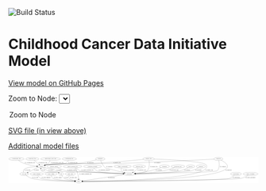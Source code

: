 <link rel='stylesheet' href="assets/style.css">
<link rel='stylesheet' href="https://unpkg.com/leaflet@1.5.1/dist/leaflet.css" integrity="sha512-xwE/Az9zrjBIphAcBb3F6JVqxf46+CDLwfLMHloNu6KEQCAWi6HcDUbeOfBIptF7tcCzusKFjFw2yuvEpDL9wQ==" crossorigin="">
<script type="text/javascript" src="https://code.jquery.com/jquery-3.2.1.min.js"></script>
<script type="text/javascript"  src="https://unpkg.com/leaflet@1.5.1/dist/leaflet.js"></script>
<script type="text/javascript" src="assets/actions.js"></script>

![Build Status](https://github.com/CBIIT/ccdi-model/actions/workflows/model-test-and-deploy.yml/badge.svg)

# Childhood Cancer Data Initiative Model

[View model on GitHub Pages](https://cbiit.github.io/ccdi-model/)



Zoom to Node: <select id="node_select">
  <option value="">Zoom to Node</option>
</select>
<div id="model"></div>

<p>
<a href="./model-desc/ccdi-model.svg">SVG file (in view above)</a>
<p>
<a href="./model-desc">Additional model files</a>
<div id='graph' style='display:off;'>
<svg width="2890pt" height="305pt"
 viewBox="0.00 0.00 2889.78 305.00" xmlns="http://www.w3.org/2000/svg" xmlns:xlink="http://www.w3.org/1999/xlink">
<g id="graph0" class="graph" transform="scale(1 1) rotate(0) translate(4 301)">
<title>Perl</title>
<polygon fill="#ffffff" stroke="transparent" points="-4,4 -4,-301 2885.7843,-301 2885.7843,4 -4,4"/>
<!-- sequencing_file -->
<g id="node1" class="node">
<title>sequencing_file</title>
<ellipse fill="none" stroke="#000000" cx="700.692" cy="-279" rx="83.3857" ry="18"/>
<text text-anchor="middle" x="700.692" y="-275.3" font-family="Times,serif" font-size="14.00" fill="#000000">sequencing_file</text>
</g>
<!-- sample -->
<g id="node11" class="node">
<title>sample</title>
<ellipse fill="none" stroke="#000000" cx="378.692" cy="-192" rx="44.393" ry="18"/>
<text text-anchor="middle" x="378.692" y="-188.3" font-family="Times,serif" font-size="14.00" fill="#000000">sample</text>
</g>
<!-- sequencing_file&#45;&gt;sample -->
<g id="edge28" class="edge">
<title>sequencing_file&#45;&gt;sample</title>
<path fill="none" stroke="#000000" d="M690.4384,-261.135C682.7458,-249.5495 671.0843,-235.2998 656.692,-228 611.9573,-205.3106 480.8156,-220.1429 431.692,-210 428.1024,-209.2588 424.42,-208.3453 420.7501,-207.3263"/>
<polygon fill="#000000" stroke="#000000" points="421.7217,-203.9637 411.1371,-204.4286 419.7014,-210.6658 421.7217,-203.9637"/>
<text text-anchor="middle" x="741.192" y="-231.8" font-family="Times,serif" font-size="14.00" fill="#000000">of_sequencing_file</text>
</g>
<!-- treatment_response -->
<g id="node2" class="node">
<title>treatment_response</title>
<ellipse fill="none" stroke="#000000" cx="968.692" cy="-192" rx="104.7816" ry="18"/>
<text text-anchor="middle" x="968.692" y="-188.3" font-family="Times,serif" font-size="14.00" fill="#000000">treatment_response</text>
</g>
<!-- participant -->
<g id="node12" class="node">
<title>participant</title>
<ellipse fill="none" stroke="#000000" cx="1393.692" cy="-105" rx="62.2891" ry="18"/>
<text text-anchor="middle" x="1393.692" y="-101.3" font-family="Times,serif" font-size="14.00" fill="#000000">participant</text>
</g>
<!-- treatment_response&#45;&gt;participant -->
<g id="edge33" class="edge">
<title>treatment_response&#45;&gt;participant</title>
<path fill="none" stroke="#000000" d="M982.0999,-173.9262C991.7386,-162.4056 1005.8,-148.3139 1021.692,-141 1073.2496,-117.2721 1228.062,-109.1623 1320.9306,-106.4055"/>
<polygon fill="#000000" stroke="#000000" points="1321.208,-109.8991 1331.1049,-106.1175 1321.0099,-102.9019 1321.208,-109.8991"/>
<text text-anchor="middle" x="1104.692" y="-144.8" font-family="Times,serif" font-size="14.00" fill="#000000">of_treatment_response</text>
</g>
<!-- pdx -->
<g id="node3" class="node">
<title>pdx</title>
<ellipse fill="none" stroke="#000000" cx="605.692" cy="-105" rx="27.8951" ry="18"/>
<text text-anchor="middle" x="605.692" y="-101.3" font-family="Times,serif" font-size="14.00" fill="#000000">pdx</text>
</g>
<!-- pdx&#45;&gt;sample -->
<g id="edge30" class="edge">
<title>pdx&#45;&gt;sample</title>
<path fill="none" stroke="#000000" d="M584.2924,-117.0107C579.3046,-119.3542 573.9198,-121.5356 568.692,-123 527.4268,-134.5596 405.5454,-109.3151 376.692,-141 371.1548,-147.0807 369.8955,-155.4558 370.54,-163.6624"/>
<polygon fill="#000000" stroke="#000000" points="367.1269,-164.4784 372.1959,-173.7819 374.035,-163.3479 367.1269,-164.4784"/>
<text text-anchor="middle" x="400.692" y="-144.8" font-family="Times,serif" font-size="14.00" fill="#000000">of_pdx</text>
</g>
<!-- study -->
<g id="node14" class="node">
<title>study</title>
<ellipse fill="none" stroke="#000000" cx="808.692" cy="-18" rx="36.2938" ry="18"/>
<text text-anchor="middle" x="808.692" y="-14.3" font-family="Times,serif" font-size="14.00" fill="#000000">study</text>
</g>
<!-- pdx&#45;&gt;study -->
<g id="edge29" class="edge">
<title>pdx&#45;&gt;study</title>
<path fill="none" stroke="#000000" d="M613.6352,-87.7401C619.7299,-76.4247 629.2165,-62.2492 641.692,-54 661.3476,-41.0032 720.9421,-30.271 763.323,-23.9994"/>
<polygon fill="#000000" stroke="#000000" points="764.0263,-27.4342 773.4231,-22.5403 763.0253,-20.5061 764.0263,-27.4342"/>
<text text-anchor="middle" x="665.692" y="-57.8" font-family="Times,serif" font-size="14.00" fill="#000000">of_pdx</text>
</g>
<!-- pathology_file -->
<g id="node4" class="node">
<title>pathology_file</title>
<ellipse fill="none" stroke="#000000" cx="273.692" cy="-279" rx="76.0865" ry="18"/>
<text text-anchor="middle" x="273.692" y="-275.3" font-family="Times,serif" font-size="14.00" fill="#000000">pathology_file</text>
</g>
<!-- pathology_file&#45;&gt;sample -->
<g id="edge3" class="edge">
<title>pathology_file&#45;&gt;sample</title>
<path fill="none" stroke="#000000" d="M294.688,-261.6033C310.9842,-248.1008 333.7067,-229.2736 351.4109,-214.6044"/>
<polygon fill="#000000" stroke="#000000" points="353.6838,-217.2664 359.151,-208.1911 349.2177,-211.8763 353.6838,-217.2664"/>
<text text-anchor="middle" x="393.692" y="-231.8" font-family="Times,serif" font-size="14.00" fill="#000000">of_pathology_file</text>
</g>
<!-- methylation_array_file -->
<g id="node5" class="node">
<title>methylation_array_file</title>
<ellipse fill="none" stroke="#000000" cx="483.692" cy="-279" rx="115.8798" ry="18"/>
<text text-anchor="middle" x="483.692" y="-275.3" font-family="Times,serif" font-size="14.00" fill="#000000">methylation_array_file</text>
</g>
<!-- methylation_array_file&#45;&gt;sample -->
<g id="edge25" class="edge">
<title>methylation_array_file&#45;&gt;sample</title>
<path fill="none" stroke="#000000" d="M478.18,-260.5758C474.2073,-249.9262 467.9044,-236.914 458.692,-228 452.6533,-222.1569 436.9574,-214.6625 421.0512,-208.026"/>
<polygon fill="#000000" stroke="#000000" points="422.3149,-204.7616 411.7331,-204.2366 419.6779,-211.2459 422.3149,-204.7616"/>
<text text-anchor="middle" x="561.192" y="-231.8" font-family="Times,serif" font-size="14.00" fill="#000000">of_methylation_array_file</text>
</g>
<!-- study_funding -->
<g id="node6" class="node">
<title>study_funding</title>
<ellipse fill="none" stroke="#000000" cx="323.692" cy="-105" rx="77.1866" ry="18"/>
<text text-anchor="middle" x="323.692" y="-101.3" font-family="Times,serif" font-size="14.00" fill="#000000">study_funding</text>
</g>
<!-- study_funding&#45;&gt;study -->
<g id="edge20" class="edge">
<title>study_funding&#45;&gt;study</title>
<path fill="none" stroke="#000000" d="M334.6014,-87.1323C342.7283,-75.5456 354.9431,-61.2956 369.692,-54 404.2277,-36.9169 656.4696,-24.4194 762.2299,-19.8752"/>
<polygon fill="#000000" stroke="#000000" points="762.4521,-23.369 772.2946,-19.4478 762.155,-16.3753 762.4521,-23.369"/>
<text text-anchor="middle" x="431.692" y="-57.8" font-family="Times,serif" font-size="14.00" fill="#000000">of_study_funding</text>
</g>
<!-- study_admin -->
<g id="node7" class="node">
<title>study_admin</title>
<ellipse fill="none" stroke="#000000" cx="489.692" cy="-105" rx="70.3881" ry="18"/>
<text text-anchor="middle" x="489.692" y="-101.3" font-family="Times,serif" font-size="14.00" fill="#000000">study_admin</text>
</g>
<!-- study_admin&#45;&gt;study -->
<g id="edge6" class="edge">
<title>study_admin&#45;&gt;study</title>
<path fill="none" stroke="#000000" d="M492.0664,-86.8551C494.5303,-75.6093 499.5368,-61.8563 509.692,-54 529.258,-38.8634 683.3041,-26.4321 762.3032,-20.9787"/>
<polygon fill="#000000" stroke="#000000" points="762.7318,-24.4578 772.471,-20.2868 762.2564,-17.4739 762.7318,-24.4578"/>
<text text-anchor="middle" x="566.192" y="-57.8" font-family="Times,serif" font-size="14.00" fill="#000000">of_study_admin</text>
</g>
<!-- diagnosis -->
<g id="node8" class="node">
<title>diagnosis</title>
<ellipse fill="none" stroke="#000000" cx="1057.692" cy="-279" rx="54.6905" ry="18"/>
<text text-anchor="middle" x="1057.692" y="-275.3" font-family="Times,serif" font-size="14.00" fill="#000000">diagnosis</text>
</g>
<!-- diagnosis&#45;&gt;sample -->
<g id="edge14" class="edge">
<title>diagnosis&#45;&gt;sample</title>
<path fill="none" stroke="#000000" d="M1014.4903,-267.8923C965.6338,-255.8354 883.5226,-237.0899 811.692,-228 643.9515,-206.7731 597.8111,-241.4946 431.692,-210 428.0401,-209.3076 424.2963,-208.4203 420.5696,-207.4118"/>
<polygon fill="#000000" stroke="#000000" points="421.4024,-204.008 410.8194,-204.5096 419.4053,-210.7171 421.4024,-204.008"/>
<text text-anchor="middle" x="944.192" y="-231.8" font-family="Times,serif" font-size="14.00" fill="#000000">of_diagnosis</text>
</g>
<!-- diagnosis&#45;&gt;participant -->
<g id="edge15" class="edge">
<title>diagnosis&#45;&gt;participant</title>
<path fill="none" stroke="#000000" d="M1063.2948,-260.7796C1071.5326,-237.1057 1089.214,-196.1854 1118.692,-174 1119.8014,-173.1651 1256.102,-139.1944 1336.3709,-119.2373"/>
<polygon fill="#000000" stroke="#000000" points="1337.4874,-122.5663 1346.3477,-116.7572 1335.7987,-115.7731 1337.4874,-122.5663"/>
<text text-anchor="middle" x="1163.192" y="-188.3" font-family="Times,serif" font-size="14.00" fill="#000000">of_diagnosis</text>
</g>
<!-- clinical_measure_file -->
<g id="node9" class="node">
<title>clinical_measure_file</title>
<ellipse fill="none" stroke="#000000" cx="737.692" cy="-192" rx="108.5808" ry="18"/>
<text text-anchor="middle" x="737.692" y="-188.3" font-family="Times,serif" font-size="14.00" fill="#000000">clinical_measure_file</text>
</g>
<!-- clinical_measure_file&#45;&gt;participant -->
<g id="edge34" class="edge">
<title>clinical_measure_file&#45;&gt;participant</title>
<path fill="none" stroke="#000000" d="M771.4721,-174.7855C781.98,-169.1109 793.482,-162.5648 803.692,-156 813.0379,-149.9908 813.2671,-144.8443 823.692,-141 846.6604,-132.5302 1173.4783,-115.7008 1321.6204,-108.4527"/>
<polygon fill="#000000" stroke="#000000" points="1322.1537,-111.9309 1331.9712,-107.9476 1321.8125,-104.9392 1322.1537,-111.9309"/>
<text text-anchor="middle" x="909.692" y="-144.8" font-family="Times,serif" font-size="14.00" fill="#000000">of_clinical_measure_file</text>
</g>
<!-- clinical_measure_file&#45;&gt;study -->
<g id="edge35" class="edge">
<title>clinical_measure_file&#45;&gt;study</title>
<path fill="none" stroke="#000000" d="M762.8786,-174.3699C768.8527,-169.0896 774.6548,-162.8566 778.692,-156 798.7682,-121.9038 805.4545,-75.9542 807.6545,-46.646"/>
<polygon fill="#000000" stroke="#000000" points="811.1711,-46.4849 808.2965,-36.2875 804.1845,-46.0518 811.1711,-46.4849"/>
<text text-anchor="middle" x="887.692" y="-101.3" font-family="Times,serif" font-size="14.00" fill="#000000">of_clinical_measure_file</text>
</g>
<!-- study_arm -->
<g id="node10" class="node">
<title>study_arm</title>
<ellipse fill="none" stroke="#000000" cx="711.692" cy="-105" rx="59.5901" ry="18"/>
<text text-anchor="middle" x="711.692" y="-101.3" font-family="Times,serif" font-size="14.00" fill="#000000">study_arm</text>
</g>
<!-- study_arm&#45;&gt;study -->
<g id="edge31" class="edge">
<title>study_arm&#45;&gt;study</title>
<path fill="none" stroke="#000000" d="M699.7554,-87.1141C694.3934,-76.6554 690.6735,-63.6547 697.692,-54 705.8878,-42.7258 737.3424,-33.1707 764.6844,-26.7438"/>
<polygon fill="#000000" stroke="#000000" points="765.5388,-30.1391 774.5209,-24.5202 763.9953,-23.3113 765.5388,-30.1391"/>
<text text-anchor="middle" x="746.192" y="-57.8" font-family="Times,serif" font-size="14.00" fill="#000000">of_study_arm</text>
</g>
<!-- sample&#45;&gt;pdx -->
<g id="edge10" class="edge">
<title>sample&#45;&gt;pdx</title>
<path fill="none" stroke="#000000" d="M400.1658,-176.0279C419.3,-161.9232 445.1172,-143.2515 450.692,-141 499.8829,-121.1334 518.0431,-138.7829 568.692,-123 570.6357,-122.3943 572.6052,-121.7004 574.5707,-120.9454"/>
<polygon fill="#000000" stroke="#000000" points="576.4261,-123.9572 584.2262,-116.7872 573.6573,-117.528 576.4261,-123.9572"/>
<text text-anchor="middle" x="487.192" y="-144.8" font-family="Times,serif" font-size="14.00" fill="#000000">of_sample</text>
</g>
<!-- sample&#45;&gt;participant -->
<g id="edge9" class="edge">
<title>sample&#45;&gt;participant</title>
<path fill="none" stroke="#000000" d="M411.845,-179.9805C418.376,-177.8288 425.2128,-175.7257 431.692,-174 471.9526,-163.2766 485.2493,-172.064 523.692,-156 534.6113,-151.4372 534.4574,-144.7193 545.692,-141 592.0372,-125.6572 935.9173,-125.0732 984.692,-123 1102.8438,-117.9779 1240.182,-111.8803 1321.8574,-108.2267"/>
<polygon fill="#000000" stroke="#000000" points="1322.1923,-111.7154 1332.0258,-107.7716 1321.8793,-104.7224 1322.1923,-111.7154"/>
<text text-anchor="middle" x="582.192" y="-144.8" font-family="Times,serif" font-size="14.00" fill="#000000">of_sample</text>
</g>
<!-- cell_line -->
<g id="node17" class="node">
<title>cell_line</title>
<ellipse fill="none" stroke="#000000" cx="178.692" cy="-105" rx="49.2915" ry="18"/>
<text text-anchor="middle" x="178.692" y="-101.3" font-family="Times,serif" font-size="14.00" fill="#000000">cell_line</text>
</g>
<!-- sample&#45;&gt;cell_line -->
<g id="edge8" class="edge">
<title>sample&#45;&gt;cell_line</title>
<path fill="none" stroke="#000000" d="M343.6231,-180.7464C325.3509,-174.3792 302.876,-165.7464 283.692,-156 272.8117,-150.4723 271.4266,-146.8058 260.692,-141 248.3776,-134.3397 234.5808,-127.9107 221.8681,-122.3744"/>
<polygon fill="#000000" stroke="#000000" points="222.9712,-119.0396 212.4005,-118.3258 220.2189,-125.4758 222.9712,-119.0396"/>
<text text-anchor="middle" x="320.192" y="-144.8" font-family="Times,serif" font-size="14.00" fill="#000000">of_sample</text>
</g>
<!-- participant&#45;&gt;study -->
<g id="edge27" class="edge">
<title>participant&#45;&gt;study</title>
<path fill="none" stroke="#000000" d="M1338.1293,-96.7368C1222.7548,-79.5786 959.1919,-40.382 853.6296,-24.683"/>
<polygon fill="#000000" stroke="#000000" points="854.027,-21.2037 843.6209,-23.1945 852.9972,-28.1276 854.027,-21.2037"/>
<text text-anchor="middle" x="1186.192" y="-57.8" font-family="Times,serif" font-size="14.00" fill="#000000">of_participant</text>
</g>
<!-- synonym -->
<g id="node13" class="node">
<title>synonym</title>
<ellipse fill="none" stroke="#000000" cx="2422.692" cy="-279" rx="51.9908" ry="18"/>
<text text-anchor="middle" x="2422.692" y="-275.3" font-family="Times,serif" font-size="14.00" fill="#000000">synonym</text>
</g>
<!-- synonym&#45;&gt;sample -->
<g id="edge23" class="edge">
<title>synonym&#45;&gt;sample</title>
<path fill="none" stroke="#000000" d="M2371.0729,-276.1729C2212.5089,-267.5881 1718.4263,-241.5817 1308.692,-228 1211.2806,-224.7711 527.686,-226.8697 431.692,-210 427.9803,-209.3477 424.1769,-208.48 420.3947,-207.477"/>
<polygon fill="#000000" stroke="#000000" points="421.0919,-204.0337 410.5102,-204.5615 419.1115,-210.7477 421.0919,-204.0337"/>
<text text-anchor="middle" x="1718.192" y="-231.8" font-family="Times,serif" font-size="14.00" fill="#000000">of_synonym</text>
</g>
<!-- synonym&#45;&gt;participant -->
<g id="edge24" class="edge">
<title>synonym&#45;&gt;participant</title>
<path fill="none" stroke="#000000" d="M2427.3529,-261.0367C2433.8814,-231.2272 2441.5624,-171.7803 2408.692,-141 2391.5005,-124.9016 1695.6252,-110.5923 1466.2125,-106.3044"/>
<polygon fill="#000000" stroke="#000000" points="1466.0329,-102.8006 1455.9695,-106.1139 1465.9026,-109.7994 1466.0329,-102.8006"/>
<text text-anchor="middle" x="2475.192" y="-188.3" font-family="Times,serif" font-size="14.00" fill="#000000">of_synonym</text>
</g>
<!-- synonym&#45;&gt;study -->
<g id="edge22" class="edge">
<title>synonym&#45;&gt;study</title>
<path fill="none" stroke="#000000" d="M2454.4164,-264.5299C2492.1058,-245.2923 2546.9006,-209.5667 2521.692,-174 2422.4309,-33.9528 1119.6205,-19.6313 855.2861,-18.1668"/>
<polygon fill="#000000" stroke="#000000" points="855.2712,-14.6668 845.2532,-18.1147 855.2348,-21.6667 855.2712,-14.6668"/>
<text text-anchor="middle" x="2539.192" y="-144.8" font-family="Times,serif" font-size="14.00" fill="#000000">of_synonym</text>
</g>
<!-- family_relationship -->
<g id="node15" class="node">
<title>family_relationship</title>
<ellipse fill="none" stroke="#000000" cx="1316.692" cy="-192" rx="100.1823" ry="18"/>
<text text-anchor="middle" x="1316.692" y="-188.3" font-family="Times,serif" font-size="14.00" fill="#000000">family_relationship</text>
</g>
<!-- family_relationship&#45;&gt;participant -->
<g id="edge16" class="edge">
<title>family_relationship&#45;&gt;participant</title>
<path fill="none" stroke="#000000" d="M1305.2743,-173.7636C1300.3851,-163.4349 1297.1351,-150.6849 1303.692,-141 1310.4732,-130.984 1320.541,-123.7545 1331.5154,-118.5363"/>
<polygon fill="#000000" stroke="#000000" points="1333.0226,-121.6997 1340.8949,-114.609 1330.319,-115.2428 1333.0226,-121.6997"/>
<text text-anchor="middle" x="1383.192" y="-144.8" font-family="Times,serif" font-size="14.00" fill="#000000">of_family_relationship</text>
</g>
<!-- radiology_file -->
<g id="node16" class="node">
<title>radiology_file</title>
<ellipse fill="none" stroke="#000000" cx="1508.692" cy="-192" rx="73.387" ry="18"/>
<text text-anchor="middle" x="1508.692" y="-188.3" font-family="Times,serif" font-size="14.00" fill="#000000">radiology_file</text>
</g>
<!-- radiology_file&#45;&gt;participant -->
<g id="edge26" class="edge">
<title>radiology_file&#45;&gt;participant</title>
<path fill="none" stroke="#000000" d="M1495.1381,-173.9946C1486.6187,-163.4935 1474.9481,-150.4902 1462.692,-141 1455.001,-135.0445 1446.1788,-129.5916 1437.47,-124.8296"/>
<polygon fill="#000000" stroke="#000000" points="1438.9701,-121.6643 1428.4877,-120.125 1435.7223,-127.8653 1438.9701,-121.6643"/>
<text text-anchor="middle" x="1536.692" y="-144.8" font-family="Times,serif" font-size="14.00" fill="#000000">of_radiology_file</text>
</g>
<!-- cell_line&#45;&gt;sample -->
<g id="edge13" class="edge">
<title>cell_line&#45;&gt;sample</title>
<path fill="none" stroke="#000000" d="M171.9685,-122.9898C169.2035,-133.7487 168.1709,-147.0277 175.692,-156 194.3234,-178.2262 270.7139,-186.7388 324.2709,-189.9935"/>
<polygon fill="#000000" stroke="#000000" points="324.1389,-193.4915 334.3199,-190.5595 324.5326,-186.5026 324.1389,-193.4915"/>
<text text-anchor="middle" x="216.192" y="-144.8" font-family="Times,serif" font-size="14.00" fill="#000000">of_cell_line</text>
</g>
<!-- cell_line&#45;&gt;study -->
<g id="edge12" class="edge">
<title>cell_line&#45;&gt;study</title>
<path fill="none" stroke="#000000" d="M200.2402,-88.5098C217.0782,-76.6182 241.5932,-61.4074 265.692,-54 357.7542,-25.7024 647.5967,-19.6441 761.7903,-18.3502"/>
<polygon fill="#000000" stroke="#000000" points="761.9979,-21.8483 771.9603,-18.2424 761.9237,-14.8487 761.9979,-21.8483"/>
<text text-anchor="middle" x="306.192" y="-57.8" font-family="Times,serif" font-size="14.00" fill="#000000">of_cell_line</text>
</g>
<!-- generic_file -->
<g id="node18" class="node">
<title>generic_file</title>
<ellipse fill="none" stroke="#000000" cx="1617.692" cy="-279" rx="65.7887" ry="18"/>
<text text-anchor="middle" x="1617.692" y="-275.3" font-family="Times,serif" font-size="14.00" fill="#000000">generic_file</text>
</g>
<!-- generic_file&#45;&gt;sample -->
<g id="edge19" class="edge">
<title>generic_file&#45;&gt;sample</title>
<path fill="none" stroke="#000000" d="M1555.6656,-272.9177C1443.453,-262.1421 1199.2075,-239.7317 992.692,-228 868.162,-220.9257 554.4135,-232.2983 431.692,-210 427.9842,-209.3263 424.1834,-208.4436 420.403,-207.4307"/>
<polygon fill="#000000" stroke="#000000" points="421.1037,-203.9879 410.5213,-204.4997 419.1131,-210.6989 421.1037,-203.9879"/>
<text text-anchor="middle" x="1251.692" y="-231.8" font-family="Times,serif" font-size="14.00" fill="#000000">of_generic_file</text>
</g>
<!-- generic_file&#45;&gt;participant -->
<g id="edge18" class="edge">
<title>generic_file&#45;&gt;participant</title>
<path fill="none" stroke="#000000" d="M1621.3624,-260.9691C1626.192,-231.5997 1630.7739,-173.458 1599.692,-141 1581.4479,-121.9481 1517.5422,-112.9257 1465.6907,-108.6854"/>
<polygon fill="#000000" stroke="#000000" points="1465.7377,-105.1787 1455.4982,-107.8995 1465.1995,-112.158 1465.7377,-105.1787"/>
<text text-anchor="middle" x="1676.692" y="-188.3" font-family="Times,serif" font-size="14.00" fill="#000000">of_generic_file</text>
</g>
<!-- generic_file&#45;&gt;study -->
<g id="edge17" class="edge">
<title>generic_file&#45;&gt;study</title>
<path fill="none" stroke="#000000" d="M1683.0703,-277.0873C1842.8399,-271.7415 2242.9799,-254.0459 2282.692,-210 2293.406,-198.1168 2289.7681,-188.3502 2282.692,-174 2217.8263,-42.4533 1099.4461,-21.4838 855.4524,-18.4696"/>
<polygon fill="#000000" stroke="#000000" points="855.1978,-14.9664 845.1567,-18.3468 855.1142,-21.9659 855.1978,-14.9664"/>
<text text-anchor="middle" x="2316.692" y="-144.8" font-family="Times,serif" font-size="14.00" fill="#000000">of_generic_file</text>
</g>
<!-- publication -->
<g id="node19" class="node">
<title>publication</title>
<ellipse fill="none" stroke="#000000" cx="2626.692" cy="-105" rx="63.0888" ry="18"/>
<text text-anchor="middle" x="2626.692" y="-101.3" font-family="Times,serif" font-size="14.00" fill="#000000">publication</text>
</g>
<!-- publication&#45;&gt;study -->
<g id="edge11" class="edge">
<title>publication&#45;&gt;study</title>
<path fill="none" stroke="#000000" d="M2607.4123,-87.7065C2592.7389,-75.7392 2571.4247,-60.7903 2549.692,-54 2466.6223,-28.045 1124.047,-19.6541 855.3023,-18.2309"/>
<polygon fill="#000000" stroke="#000000" points="855.13,-14.73 845.1118,-18.1776 855.0933,-21.7299 855.13,-14.73"/>
<text text-anchor="middle" x="2629.692" y="-57.8" font-family="Times,serif" font-size="14.00" fill="#000000">of_publication</text>
</g>
<!-- treatment -->
<g id="node20" class="node">
<title>treatment</title>
<ellipse fill="none" stroke="#000000" cx="1799.692" cy="-192" rx="57.6901" ry="18"/>
<text text-anchor="middle" x="1799.692" y="-188.3" font-family="Times,serif" font-size="14.00" fill="#000000">treatment</text>
</g>
<!-- treatment&#45;&gt;participant -->
<g id="edge7" class="edge">
<title>treatment&#45;&gt;participant</title>
<path fill="none" stroke="#000000" d="M1761.0805,-178.5359C1727.3014,-167.178 1676.7331,-151.1869 1631.692,-141 1575.1829,-128.2194 1510.078,-118.7234 1462.2607,-112.7028"/>
<polygon fill="#000000" stroke="#000000" points="1462.6836,-109.2285 1452.3288,-111.4709 1461.8219,-116.1753 1462.6836,-109.2285"/>
<text text-anchor="middle" x="1734.692" y="-144.8" font-family="Times,serif" font-size="14.00" fill="#000000">of_treatment</text>
</g>
<!-- molecular_test -->
<g id="node21" class="node">
<title>molecular_test</title>
<ellipse fill="none" stroke="#000000" cx="1955.692" cy="-192" rx="79.8859" ry="18"/>
<text text-anchor="middle" x="1955.692" y="-188.3" font-family="Times,serif" font-size="14.00" fill="#000000">molecular_test</text>
</g>
<!-- molecular_test&#45;&gt;participant -->
<g id="edge32" class="edge">
<title>molecular_test&#45;&gt;participant</title>
<path fill="none" stroke="#000000" d="M1913.3153,-176.7061C1879.2762,-165.0527 1830.0083,-149.5927 1785.692,-141 1675.5727,-119.6484 1545.5226,-110.8774 1466.3635,-107.3319"/>
<polygon fill="#000000" stroke="#000000" points="1466.1571,-103.8198 1456.0154,-106.8853 1465.8552,-110.8133 1466.1571,-103.8198"/>
<text text-anchor="middle" x="1910.692" y="-144.8" font-family="Times,serif" font-size="14.00" fill="#000000">of_molecular_test</text>
</g>
<!-- survival -->
<g id="node22" class="node">
<title>survival</title>
<ellipse fill="none" stroke="#000000" cx="2101.692" cy="-192" rx="48.1917" ry="18"/>
<text text-anchor="middle" x="2101.692" y="-188.3" font-family="Times,serif" font-size="14.00" fill="#000000">survival</text>
</g>
<!-- survival&#45;&gt;participant -->
<g id="edge21" class="edge">
<title>survival&#45;&gt;participant</title>
<path fill="none" stroke="#000000" d="M2073.7537,-177.2683C2049.3838,-165.1953 2012.7012,-148.8648 1978.692,-141 1883.2787,-118.9352 1600.6189,-109.6988 1466.234,-106.4738"/>
<polygon fill="#000000" stroke="#000000" points="1466.1185,-102.9702 1456.0388,-106.2338 1465.9537,-109.9682 1466.1185,-102.9702"/>
<text text-anchor="middle" x="2063.192" y="-144.8" font-family="Times,serif" font-size="14.00" fill="#000000">of_survival</text>
</g>
<!-- study_personnel -->
<g id="node23" class="node">
<title>study_personnel</title>
<ellipse fill="none" stroke="#000000" cx="2794.692" cy="-105" rx="87.1846" ry="18"/>
<text text-anchor="middle" x="2794.692" y="-101.3" font-family="Times,serif" font-size="14.00" fill="#000000">study_personnel</text>
</g>
<!-- study_personnel&#45;&gt;study -->
<g id="edge1" class="edge">
<title>study_personnel&#45;&gt;study</title>
<path fill="none" stroke="#000000" d="M2766.4605,-87.9159C2744.9092,-75.8852 2714.0235,-60.7646 2684.692,-54 2592.9758,-32.848 1137.3832,-20.5431 855.6884,-18.3538"/>
<polygon fill="#000000" stroke="#000000" points="855.4363,-14.8518 845.4095,-18.2744 855.3821,-21.8516 855.4363,-14.8518"/>
<text text-anchor="middle" x="2794.192" y="-57.8" font-family="Times,serif" font-size="14.00" fill="#000000">of_study_personnel</text>
</g>
<!-- exposure -->
<g id="node24" class="node">
<title>exposure</title>
<ellipse fill="none" stroke="#000000" cx="2220.692" cy="-192" rx="53.0913" ry="18"/>
<text text-anchor="middle" x="2220.692" y="-188.3" font-family="Times,serif" font-size="14.00" fill="#000000">exposure</text>
</g>
<!-- exposure&#45;&gt;participant -->
<g id="edge2" class="edge">
<title>exposure&#45;&gt;participant</title>
<path fill="none" stroke="#000000" d="M2193.6031,-176.4266C2171.1217,-164.3646 2137.8952,-148.4891 2106.692,-141 2045.6455,-126.3481 1634.6122,-112.3386 1465.8245,-107.1324"/>
<polygon fill="#000000" stroke="#000000" points="1465.8913,-103.6329 1455.7886,-106.8245 1465.6766,-110.6296 1465.8913,-103.6329"/>
<text text-anchor="middle" x="2192.192" y="-144.8" font-family="Times,serif" font-size="14.00" fill="#000000">of_exposure</text>
</g>
<!-- medical_history -->
<g id="node25" class="node">
<title>medical_history</title>
<ellipse fill="none" stroke="#000000" cx="525.692" cy="-192" rx="85.2851" ry="18"/>
<text text-anchor="middle" x="525.692" y="-188.3" font-family="Times,serif" font-size="14.00" fill="#000000">medical_history</text>
</g>
<!-- medical_history&#45;&gt;participant -->
<g id="edge4" class="edge">
<title>medical_history&#45;&gt;participant</title>
<path fill="none" stroke="#000000" d="M566.5327,-176.189C603.557,-161.9739 653.8073,-143.0206 663.692,-141 679.6601,-137.7359 1140.4379,-116.5123 1321.5702,-108.2677"/>
<polygon fill="#000000" stroke="#000000" points="1321.967,-111.7534 1331.7976,-107.8024 1321.6488,-104.7606 1321.967,-111.7534"/>
<text text-anchor="middle" x="731.692" y="-144.8" font-family="Times,serif" font-size="14.00" fill="#000000">of_medical_history</text>
</g>
<!-- cytogenomic_file -->
<g id="node26" class="node">
<title>cytogenomic_file</title>
<ellipse fill="none" stroke="#000000" cx="89.692" cy="-279" rx="89.8845" ry="18"/>
<text text-anchor="middle" x="89.692" y="-275.3" font-family="Times,serif" font-size="14.00" fill="#000000">cytogenomic_file</text>
</g>
<!-- cytogenomic_file&#45;&gt;sample -->
<g id="edge5" class="edge">
<title>cytogenomic_file&#45;&gt;sample</title>
<path fill="none" stroke="#000000" d="M113.0881,-261.5189C129.2963,-250.2557 151.815,-236.2282 173.692,-228 223.0599,-209.4321 282.7766,-200.3345 324.9913,-195.9442"/>
<polygon fill="#000000" stroke="#000000" points="325.4525,-199.4158 335.0608,-194.9516 324.7657,-192.4496 325.4525,-199.4158"/>
<text text-anchor="middle" x="245.192" y="-231.8" font-family="Times,serif" font-size="14.00" fill="#000000">of_cytogenomic_file</text>
</g>
</g>
</svg>
</div>
